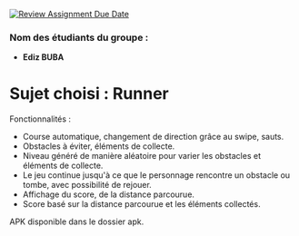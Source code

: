 [![Review Assignment Due Date](https://classroom.github.com/assets/deadline-readme-button-22041afd0340ce965d47ae6ef1cefeee28c7c493a6346c4f15d667ab976d596c.svg)](https://classroom.github.com/a/Fhe-WfFN)
### Nom des étudiants du groupe :
- **Ediz BUBA**

# Sujet choisi : Runner

Fonctionnalités :
- Course automatique, changement de direction grâce au swipe, sauts.
- Obstacles à éviter, éléments de collecte.
- Niveau généré de manière aléatoire pour varier les obstacles et éléments de collecte.
- Le jeu continue jusqu'à ce que le personnage rencontre un obstacle ou tombe, avec possibilité de rejouer.
- Affichage du score, de la distance parcourue.
- Score basé sur la distance parcourue et les éléments collectés.

APK disponible dans le dossier apk.

